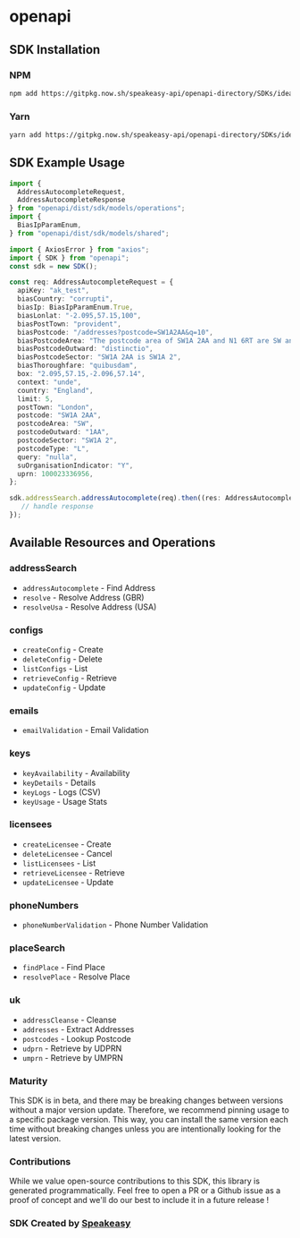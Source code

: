 # openapi

<!-- Start SDK Installation -->
## SDK Installation

### NPM

```bash
npm add https://gitpkg.now.sh/speakeasy-api/openapi-directory/SDKs/ideal-postcodes.co.uk/3.7.0/typescript
```

### Yarn

```bash
yarn add https://gitpkg.now.sh/speakeasy-api/openapi-directory/SDKs/ideal-postcodes.co.uk/3.7.0/typescript
```
<!-- End SDK Installation -->

## SDK Example Usage
<!-- Start SDK Example Usage -->
```typescript
import {
  AddressAutocompleteRequest,
  AddressAutocompleteResponse
} from "openapi/dist/sdk/models/operations";
import {
  BiasIpParamEnum,
} from "openapi/dist/sdk/models/shared";

import { AxiosError } from "axios";
import { SDK } from "openapi";
const sdk = new SDK();

const req: AddressAutocompleteRequest = {
  apiKey: "ak_test",
  biasCountry: "corrupti",
  biasIp: BiasIpParamEnum.True,
  biasLonlat: "-2.095,57.15,100",
  biasPostTown: "provident",
  biasPostcode: "/addresses?postcode=SW1A2AA&q=10",
  biasPostcodeArea: "The postcode area of SW1A 2AA and N1 6RT are SW and N respectively",
  biasPostcodeOutward: "distinctio",
  biasPostcodeSector: "SW1A 2AA is SW1A 2",
  biasThoroughfare: "quibusdam",
  box: "2.095,57.15,-2.096,57.14",
  context: "unde",
  country: "England",
  limit: 5,
  postTown: "London",
  postcode: "SW1A 2AA",
  postcodeArea: "SW",
  postcodeOutward: "1AA",
  postcodeSector: "SW1A 2",
  postcodeType: "L",
  query: "nulla",
  suOrganisationIndicator: "Y",
  uprn: 100023336956,
};

sdk.addressSearch.addressAutocomplete(req).then((res: AddressAutocompleteResponse | AxiosError) => {
   // handle response
});
```
<!-- End SDK Example Usage -->

<!-- Start SDK Available Operations -->
## Available Resources and Operations


### addressSearch

* `addressAutocomplete` - Find Address
* `resolve` - Resolve Address (GBR)
* `resolveUsa` - Resolve Address (USA)

### configs

* `createConfig` - Create
* `deleteConfig` - Delete
* `listConfigs` - List
* `retrieveConfig` - Retrieve
* `updateConfig` - Update

### emails

* `emailValidation` - Email Validation

### keys

* `keyAvailability` - Availability
* `keyDetails` - Details
* `keyLogs` - Logs (CSV)
* `keyUsage` - Usage Stats

### licensees

* `createLicensee` - Create
* `deleteLicensee` - Cancel
* `listLicensees` - List
* `retrieveLicensee` - Retrieve
* `updateLicensee` - Update

### phoneNumbers

* `phoneNumberValidation` - Phone Number Validation

### placeSearch

* `findPlace` - Find Place
* `resolvePlace` - Resolve Place

### uk

* `addressCleanse` - Cleanse
* `addresses` - Extract Addresses
* `postcodes` - Lookup Postcode
* `udprn` - Retrieve by UDPRN
* `umprn` - Retrieve by UMPRN
<!-- End SDK Available Operations -->

### Maturity

This SDK is in beta, and there may be breaking changes between versions without a major version update. Therefore, we recommend pinning usage
to a specific package version. This way, you can install the same version each time without breaking changes unless you are intentionally
looking for the latest version.

### Contributions

While we value open-source contributions to this SDK, this library is generated programmatically.
Feel free to open a PR or a Github issue as a proof of concept and we'll do our best to include it in a future release !

### SDK Created by [Speakeasy](https://docs.speakeasyapi.dev/docs/using-speakeasy/client-sdks)


